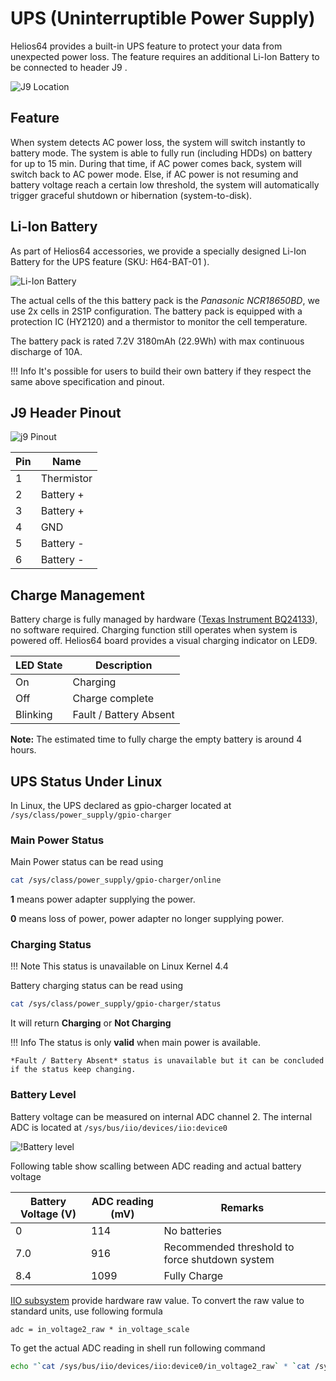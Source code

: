 # UPS (Uninterruptible Power Supply)

Helios64 provides a built-in UPS feature to protect your data from unexpected power loss. The feature requires an additional Li-Ion Battery to be connected to header J9 .

![J9 Location](/helios64/img/ups/j9.jpg)

## Feature

When system detects AC power loss, the system will switch instantly to battery mode. The system is able to fully run (including HDDs) on battery for up to 15 min. During that time, if AC power comes back, system will switch back to AC power mode. Else, if AC power is not resuming and battery voltage reach a certain low threshold, the system will automatically trigger graceful shutdown or hibernation (system-to-disk).

## Li-Ion Battery

As part of Helios64 accessories, we provide a specially designed Li-Ion Battery for the UPS feature (SKU: H64-BAT-01 ).

![Li-Ion Battery](/helios64/img/ups/battery.jpg)

The actual cells of the this battery pack is the *Panasonic NCR18650BD*, we use 2x cells in 2S1P configuration. The battery pack is equipped with a protection IC (HY2120) and a thermistor to monitor the cell temperature.

The battery pack is rated 7.2V 3180mAh (22.9Wh) with max continuous discharge of 10A.

!!! Info
    It's possible for users to build their own battery if they respect the same above specification and pinout.

## J9 Header Pinout

![j9 Pinout](/helios64/img/ups/j9_pinout.jpg)

|Pin |Name      |
|----|----------|
|  1 |Thermistor |
|  2 |Battery + |
|  3 |Battery + |
|  4 |GND |
|  5 |Battery - |
|  6 |Battery - |

## Charge Management

Battery charge is fully managed by hardware ([Texas Instrument BQ24133](https://www.ti.com/product/BQ24133)), no software required. Charging function still operates when system is powered off. Helios64 board provides a visual charging indicator on LED9.

|LED State | Description |
|-----------|-------------|
|  On |Charging |
|  Off | Charge complete |
|  Blinking | Fault / Battery Absent |

**Note:** The estimated time to fully charge the empty battery is around 4 hours.

## UPS Status Under Linux

In Linux, the UPS declared as gpio-charger located at
`/sys/class/power_supply/gpio-charger`


### Main Power Status

Main Power status can be read using

```bash
cat /sys/class/power_supply/gpio-charger/online
```

**1** means power adapter supplying the power.

**0** means loss of power, power adapter no longer supplying power.

### Charging Status

!!! Note
    This status is unavailable on Linux Kernel 4.4

Battery charging status can be read using

```bash
cat /sys/class/power_supply/gpio-charger/status
```

It will return **Charging** or **Not Charging**

!!! Info
    The status is only **valid** when main power is available.
    
    *Fault / Battery Absent* status is unavailable but it can be concluded if the status keep changing.

### Battery Level

Battery voltage can be measured on internal ADC channel 2. The internal ADC is located at
`/sys/bus/iio/devices/iio:device0`

![!Battery level](/helios64/img/ups/battery_level_schematic.png)


Following table show scalling between ADC reading and actual battery voltage

| Battery Voltage (V) | ADC reading (mV) | Remarks |
|---------------------|------------------|---------|
|  0                  |  114             | No batteries |
|  7.0                |  916             | Recommended threshold to force shutdown system |
|  8.4                | 1099             | Fully Charge |

[IIO subsystem](https://www.kernel.org/doc/html/latest/driver-api/iio/index.html) provide hardware raw value. To convert the raw value to standard units, use following formula

`adc = in_voltage2_raw * in_voltage_scale`

To get the actual ADC reading in shell run following command

```bash
echo "`cat /sys/bus/iio/devices/iio:device0/in_voltage2_raw` * `cat /sys/bus/iio/devices/iio:device0/in_voltage_scale`" | bc
```

